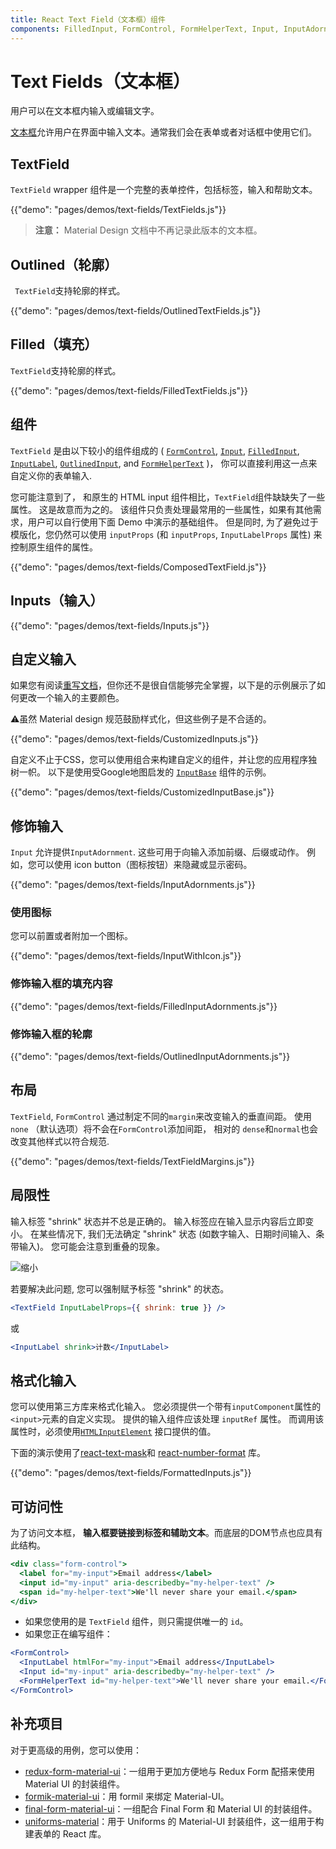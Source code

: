 ```yaml
---
title: React Text Field（文本框）组件
components: FilledInput, FormControl, FormHelperText, Input, InputAdornment, InputBase, InputLabel, OutlinedInput, TextField
---
```

# Text Fields（文本框）

<p class="description">用户可以在文本框内输入或编辑文字。</p>

[文本框](https://material.io/design/components/text-fields.html)允许用户在界面中输入文本。通常我们会在表单或者对话框中使用它们。

## TextField

`TextField` wrapper 组件是一个完整的表单控件，包括标签，输入和帮助文本。

{{"demo": "pages/demos/text-fields/TextFields.js"}}

> **注意：** Material Design 文档中不再记录此版本的文本框。

## Outlined（轮廓）

` TextField`支持轮廓的样式。

{{"demo": "pages/demos/text-fields/OutlinedTextFields.js"}}

## Filled（填充）

`TextField`支持轮廓的样式。

{{"demo": "pages/demos/text-fields/FilledTextFields.js"}}

## 组件

`TextField` 是由以下较小的组件组成的 ( [`FormControl`](/api/form-control/), [`Input`](/api/input/), [`FilledInput`](/api/filled-input/), [`InputLabel`](/api/input-label/), [`OutlinedInput`](/api/outlined-input/), and [`FormHelperText`](/api/form-helper-text/) )， 你可以直接利用这一点来自定义你的表单输入.

您可能注意到了， 和原生的 HTML input 组件相比，`TextField`组件缺缺失了一些属性。 这是故意而为之的。 该组件只负责处理最常用的一些属性，如果有其他需求，用户可以自行使用下面 Demo 中演示的基础组件。 但是同时, 为了避免过于模版化，您仍然可以使用 `inputProps` (和 `inputProps`, `InputLabelProps` 属性) 来控制原生组件的属性。

{{"demo": "pages/demos/text-fields/ComposedTextField.js"}}

## Inputs（输入）

{{"demo": "pages/demos/text-fields/Inputs.js"}}

## 自定义输入

如果您有阅读[重写文档](/customization/overrides/)，但你还不是很自信能够完全掌握，以下是的示例展示了如何更改一个输入的主要颜色。

⚠️虽然 Material design 规范鼓励样式化，但这些例子是不合适的。

{{"demo": "pages/demos/text-fields/CustomizedInputs.js"}}

自定义不止于CSS，您可以使用组合来构建自定义的组件，并让您的应用程序独树一帜。 以下是使用受Google地图启发的 [`InputBase`](/api/input-base/) 组件的示例。

{{"demo": "pages/demos/text-fields/CustomizedInputBase.js"}}

## 修饰输入

`Input` 允许提供`InputAdornment`. 这些可用于向输入添加前缀、后缀或动作。 例如，您可以使用 icon button（图标按钮）来隐藏或显示密码。

{{"demo": "pages/demos/text-fields/InputAdornments.js"}}

### 使用图标

您可以前置或者附加一个图标。

{{"demo": "pages/demos/text-fields/InputWithIcon.js"}}

### 修饰输入框的填充内容

{{"demo": "pages/demos/text-fields/FilledInputAdornments.js"}}

### 修饰输入框的轮廓

{{"demo": "pages/demos/text-fields/OutlinedInputAdornments.js"}}

## 布局

`TextField`, `FormControl` 通过制定不同的`margin`来改变输入的垂直间距。 使用`none` （默认选项）将不会在`FormControl`添加间距， 相对的 `dense`和`normal`也会改变其他样式以符合规范.

{{"demo": "pages/demos/text-fields/TextFieldMargins.js"}}

## 局限性

输入标签 "shrink" 状态并不总是正确的。 输入标签应在输入显示内容后立即变小。 在某些情况下, 我们无法确定 "shrink" 状态 (如数字输入、日期时间输入、条带输入)。 您可能会注意到重叠的现象。

![缩小](/static/images/text-fields/shrink.png)

若要解决此问题, 您可以强制赋予标签 "shrink" 的状态。

```jsx
<TextField InputLabelProps={{ shrink: true }} />
```

或

```jsx
<InputLabel shrink>计数</InputLabel>
```

## 格式化输入

您可以使用第三方库来格式化输入。 您必须提供一个带有`inputComponent`属性的`<input>`元素的自定义实现。 提供的输入组件应该处理 `inputRef` 属性。 而调用该属性时，必须使用[`HTMLInputElement`](https://developer.mozilla.org/en-US/docs/Web/API/HTMLInputElement) 接口提供的值。

下面的演示使用了[react-text-mask](https://github.com/text-mask/text-mask)和 [react-number-format](https://github.com/s-yadav/react-number-format) 库。

{{"demo": "pages/demos/text-fields/FormattedInputs.js"}}

## 可访问性

为了访问文本框， **输入框要链接到标签和辅助文本**。而底层的DOM节点也应具有此结构。

```jsx
<div class="form-control">
  <label for="my-input">Email address</label>
  <input id="my-input" aria-describedby="my-helper-text" />
  <span id="my-helper-text">We'll never share your email.</span>
</div>
```

- 如果您使用的是 `TextField` 组件，则只需提供唯一的 `id`。
- 如果您正在编写组件：

```jsx
<FormControl>
  <InputLabel htmlFor="my-input">Email address</InputLabel>
  <Input id="my-input" aria-describedby="my-helper-text" />
  <FormHelperText id="my-helper-text">We'll never share your email.</FormHelperText>
</FormControl>
```

## 补充项目

对于更高级的用例，您可以使用：

- [redux-form-material-ui](https://github.com/erikras/redux-form-material-ui)：一组用于更加方便地与 Redux Form 配搭来使用 Material UI 的封装组件。
- [formik-material-ui](https://github.com/stackworx/formik-material-ui)：用 formil 来绑定 Material-UI。
- [final-form-material-ui](https://github.com/Deadly0/final-form-material-ui)：一组配合 Final Form 和 Material UI 的封装组件。
- [uniforms-material](https://github.com/vazco/uniforms/tree/master/packages/uniforms-material)：用于 Uniforms 的 Material-UI 封装组件，这一组用于构建表单的 React 库。